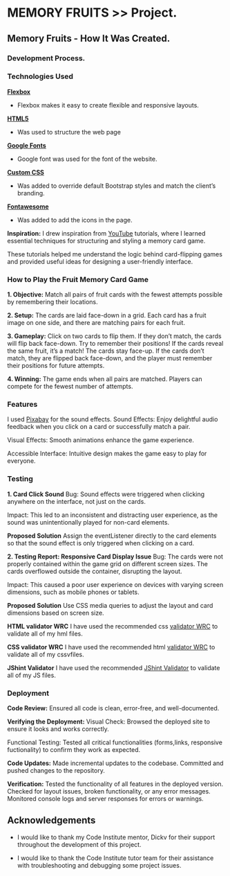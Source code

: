 
# MEMORY FRUITS >> Project.

## Memory Fruits - How It Was Created.

### Development Process.

### Technologies Used

[**Flexbox**](Flexbox)
- Flexbox makes it easy to create flexible and responsive layouts.

[**HTML5**](https://www.w3schools.com/html/html_intro.asp)
- Was used to structure the web page  

[**Google Fonts**](https://fonts.google.com/)
- Google font was used for the font of the website.

[**Custom CSS**](https://www.w3schools.com/css/)
- Was added to override default Bootstrap styles and match the client’s branding.

[**Fontawesome**](https://fontawesome.com/kits)
- Was added to add the icons in the page.


**Inspiration:**
I drew inspiration from [YouTube](https://www.youtube.com/watch?v=ZniVgo8U7ek) tutorials, where I learned essential techniques for structuring and styling a memory card game.

These tutorials helped me understand the logic behind card-flipping games and provided useful ideas for designing a user-friendly interface.

### How to Play the Fruit Memory Card Game
**1. Objective:** 
Match all pairs of fruit cards with the fewest attempts possible by remembering their locations.

**2. Setup:** 
The cards are laid face-down in a grid.
Each card has a fruit image on one side, and there are matching pairs for each fruit.

**3. Gameplay:** 
Click on two cards to flip them.
If they don’t match, the cards will flip back face-down. Try to remember their positions!
If the cards reveal the same fruit, it’s a match! The cards stay face-up.
If the cards don’t match, they are flipped back face-down, and the player must remember their positions for future attempts.

**4. Winning:** 
The game ends when all pairs are matched.
Players can compete for the fewest number of attempts.

### Features
I used [Pixabay](https://pixabay.com/es/sound-effects/search/juego/?pagi=13) for the sound effects.
Sound Effects: Enjoy delightful audio feedback when you click on a card or successfully match a pair.

Visual Effects: Smooth animations enhance the game experience.

Accessible Interface: Intuitive design makes the game easy to play for everyone.

### Testing
**1. Card Click Sound**
Bug: Sound effects were triggered when clicking anywhere on the interface, not just on the cards.

Impact: This led to an inconsistent and distracting user experience, as the sound was unintentionally played for non-card elements.

**Proposed Solution**
Assign the eventListener directly to the card elements so that the sound effect is only triggered when clicking on a card.

**2. Testing Report: Responsive Card Display Issue**
Bug: The cards were not properly contained within the game grid on different screen sizes. The cards overflowed outside the container, disrupting the layout.

Impact: This caused a poor user experience on devices with varying screen dimensions, such as mobile phones or tablets.

**Proposed Solution**
Use CSS media queries to adjust the layout and card dimensions based on screen size.

**HTML validator WRC**
I have used the recommended css [validator WRC](assets\image\gameGameIndex.png) to validate all of my hml files.

**CSS validator WRC**
I have used the recommended html [validator WRC](assets\image\validatorCssGame.png) to validate all of my cssvfiles.

**JShint Validator**
I have used the recommended [JShint Validator](assets\image\validatorJavascript.png) to validate all of my JS files.

### Deployment
**Code Review:** Ensured all code is clean, error-free, and well-documented.


**Verifying the Deployment:** Visual Check: Browsed the deployed site to ensure it looks and works correctly.

Functional Testing: Tested all critical functionalities (forms,links, responsive fuctionality) to confirm they work as expected.

**Code Updates:**
Made incremental updates to the codebase.
Committed and pushed changes to the repository.

**Verification:**
Tested the functionality of all features in the deployed version.
Checked for layout issues, broken functionality, or any error messages.
Monitored console logs and server responses for errors or warnings.

## Acknowledgements

- I would like to thank my Code Institute mentor, Dickv for their support throughout the development of this project.

- I would like to thank the Code Institute tutor team for their assistance with troubleshooting and debugging some project issues.



